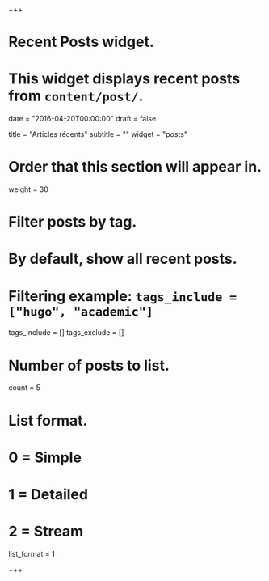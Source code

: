 +++
# Recent Posts widget.
# This widget displays recent posts from `content/post/`.

date = "2016-04-20T00:00:00"
draft = false

title = "Articles récents"
subtitle = ""
widget = "posts"

# Order that this section will appear in.
weight = 30

# Filter posts by tag.
#  By default, show all recent posts.
#  Filtering example: `tags_include = ["hugo", "academic"]`
tags_include = []
tags_exclude = []

# Number of posts to list.
count = 5

# List format.
#   0 = Simple
#   1 = Detailed
#   2 = Stream
list_format = 1

+++

